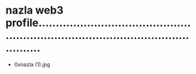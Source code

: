 # nazla web3 profile...........................................................................................................
- 0xnazla (1).jpg
